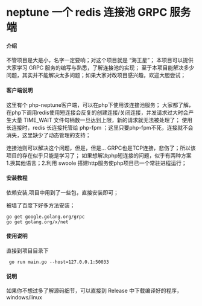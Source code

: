# neptune 一个 redis 连接池 GRPC 服务端

#### 介绍
不管项目是大是小，名字一定要响；对这个项目就是 “海王星”；
本项目可以提供大家学习 GRPC 服务的编写与熟悉，了解连接池的实现；
至于本项目能解决多少问题，其实并不能解决太多问题；如果大家对改项目感兴趣，欢迎大胆尝试；


#### 客户端说明
这里有个 php-neptune客户端，可以在php下使用该连接池服务；
大家都了解，在php下调用redis使用短连接会反复的创建连接/关闭连接，并发请求过大时会产生大量 TIME_WAIT 文件句柄数一旦达到上限，新的请求就无法被处理了；
使用长连接时，redis 长连接托管给 php-fpm ；这里只要php-fpm不死，连接就不会消失，这里缺少了动态管理的支持；

连接池则可以解决这个问题，但是，但是... GRPC也是TCP连接，悲伤了；所以该项目的存在似乎只能是学习了；
如果想解决php短连接的问题，似乎有两种方案 1.换其他语言；2.利用 swoole 搭建http服务使php项目已一个常驻进程运行；


#### 安装教程
依赖安装,项目中用到了一些包，直接安装即可；

被墙了百度下好多方法安装；
```
go get google.golang.org/grpc
go get golang.org/x/net

```


#### 使用说明
直接到项目目录下
```
 go run main.go --host=127.0.0.1:50033
```

#### 说明
如果你不想过多了解源码细节，可以直接到 Release 中下载编译好的程序，windows/linux
